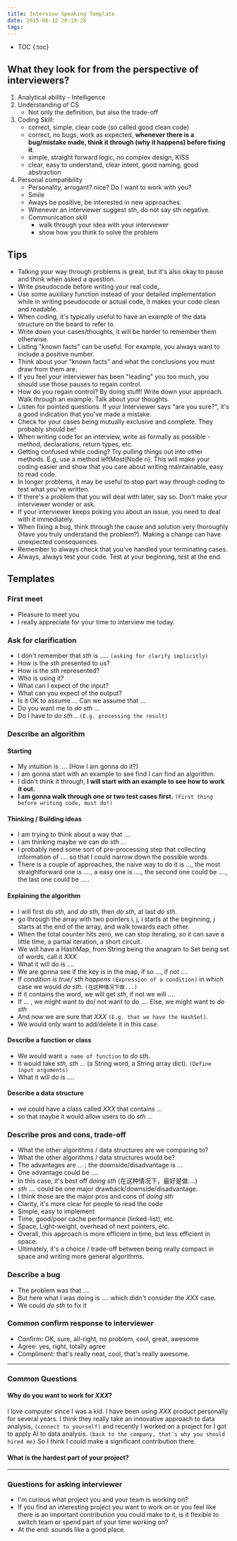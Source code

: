 ```yaml
---
title: Interview Speaking Template
date: 2015-06-12 20:19:28
tags:
---
```


* TOC
{:toc}

## What they look for from the perspective of interviewers?

1. Analytical ability - Intelligence
2. Understanding of CS
	- Not only the definition, but also the trade-off
3. Coding Skill:
	- correct,  simple, clear code (so called good clean code)
	 - correct, no bugs, work as expected, **whenever there is a bug/mistake made, think it through (why it happens) before fixing it**.
	 - simple, straight forward logic, no complex design, KISS
	 - clear, easy to understand, clear intent, good naming, good abstraction
4. Personal compatibility
	-  Personality, arrogant? nice? Do I want to work with you?
     - Smile  
	 -  Aways be positive, be interested in new approaches.
	 -  Whenever an interviewer suggest sth, do not say sth negative.
	-  Communication skill
		-  walk through your idea with your interviewer
		-  show how you think to solve the problem

## Tips

- Talking your way through problems is great, but it's also okay to pause and think when asked a question.
- Write pseudocode before writing your real code,.
- Use some auxiliary function instead of your detailed implementation while in writing pseudocode or actual code,  it makes your code clean and readable.
- When coding, it's typically useful to have  an example of the data structure on the board to refer to.
- Write down your cases/thoughts, it will be harder to remember them otherwise.
- Listing "known facts" can be useful. For example, you always want to include a positive number.
- Think about your "known facts" and what the conclusions you must draw from them are.
- If you feel your interviewer has been "leading" you too much, you should use those pauses to regain control.
- How do you regain control? By doing stuff! Write down your approach. Walk through an example. Talk about your thoughts.
- Listen for pointed questions. If your Interviewer says "are you sure?", it's a good indication that you've made a mistake.
- Check for your cases being mutually exclusive and complete. They probably should be!
- When writing code for an interview, write as formally as possible - method, declarations, return types, etc.
- Getting confused while coding? Try pulling things out into other methods. E.g, use a method leftMost(Node n). This will make your coding easier and show that you care about writing maintainable, easy to read code.
- In longer problems, it may be useful to stop part way through coding to test what you've written.
- If there's a problem that you will deal with later, say so. Don't make your interviewer wonder or ask.
- If your interviewer keeps poking you about an issue, you need to deal with it immediately.
- When fixing a bug, think through the cause and solution very thoroughly (Have you truly understand the problem?). Making a change can have unexpected consequences.
- Remember to always check that you've handled your terminating cases.
- Always, always test your code.  Test at your beginning, test at the end.

## Templates

### First meet

- Pleasure to meet you
- I really appreciate for your time to interview me today.

### Ask for clarification

- I don't remember that *sth* is ..... `(asking for clarify implicitly)`
- How is the *sth* presented to us?
- How is the *sth* represented?
- Who is using it?
- What can I expect of the input?
- What can you expect of the output?
- Is it OK to assume ... Can we assume that ...
- Do you want me to *do sth* ...
- Do I have to *do sth*... `(E.g. processing the result)`

### Describe an algorithm

#### Starting

- My intuition is .... (How I am gonna do it?)
- I am gonna start with an example to see find I can find an algorithm.
- I didn't think it through, **I will start with an example to see how to work it out.**
- **I am gonna walk through one or two test cases first.** `(First thing before writing code, must do!)`

#### Thinking / Building ideas

- I am trying to think about a way that ....
- I am thinking maybe we can *do sth ...*
- I probably need some sort of pre-processing step that collecting information of .... so that I could narrow down the possible words.
- There is a couple of approaches, the naive way to do it is ..., the most straightforward one is ...., a easy one is ....,  the second one could be ...., the last one could be .....

#### Explaining the algorithm

- I will first *do sth*, and *do sth,* then *do sth,* at last *do sth*.
- go through the array with two pointers i, j,  i starts at the beginning, j starts at the end of the array, and walk towards each other.
- When the total counter hits zero, we can stop iterating, so it can save a little time, a partial iteration, a short circuit.
- We will have a HashMap, from String being the anagram to Set<String> being set of words, call it *XXX*
- What it will do is ....
- We are gonna see if the key is in the map, if so ..., if not ....
- If  *condition is true/ sth happens* `(Expression of a condition)` in which case we would *do sth*. `(在这种情况下做...)`
- If it contains the word, we will get *sth*, if not we will ....
- If ... , we might want to do/ not want to do .... Else, we might want to *do sth*
- And now we are sure that *XXX* `(E.g. that we have the HashSet)`.
- We would only want to add/delete it in this case.

#### Describe a function or class

- We would want `a name of function` to *do sth*.
- It would take *sth,  sth* ... (a String word, a String array dict). `(Define input arguments)`
- What it will do is ....

#### Describe a data structure

- we could have a class called *XXX* that contains ...
- so that maybe it would allow users to do *sth* ...

### Describe pros and cons, trade-off

- What the other algorithms / data structures are we comparing to?
- What the other algorithms / data structures would be?
- The advantages are ... ; the downside/disadvantage is ...
- One advantage could be ....
- In this case, it's best off *doing sth*  (在这种情况下，最好是做....)
- *sth* .... could be one major drawback/downside/disadvantage.
- I think those are the major pros and cons of *doing sth*
- Clarity,  it's more clear for people to read the code
- Simple, easy to implement
- Time,  good/poor cache performance (linked-list), etc.
- Space, Light-weight,  overhead of next pointers, etc.
- Overall, this approach is more efficient in time, but less efficient in space.
- Ultimately, it's a choice / trade-off between being really compact in space and writing  more general algorithms.

### Describe a bug

- The problem was that ....
- But here what I was doing is .... which didn't consider the *XXX* case.
- We could *do sth* to fix it

### Common confirm response to interviewer

- Confirm: OK, sure, all-right,  no problem, cool, great, awesome
- Agree: yes, right, totally agree
- Compliment: that's really neat, cool, that's really awesome.

---

### Common Questions

#### Why do you want to work for *XXX*?

I love computer since I was a kid.
I have been using *XXX* product personally for several years.
I think they really take an innovative approach to data analysis, `(connect to yourself)` and recently I worked on a project for I got to apply AI to data analysis. `(back to the company, that's why you should hired me)` So I think I could make a significant contribution there.

#### What is the hardest part of your project?


---

### Questions for asking interviewer

- I'm curious what project you and your team is working on?
- If you find an interesting project you want to work on or you feel like there is an important contribution you could make to it, is it flexible to switch team or spend part of your time working on?
- At the end: sounds like a good place.
